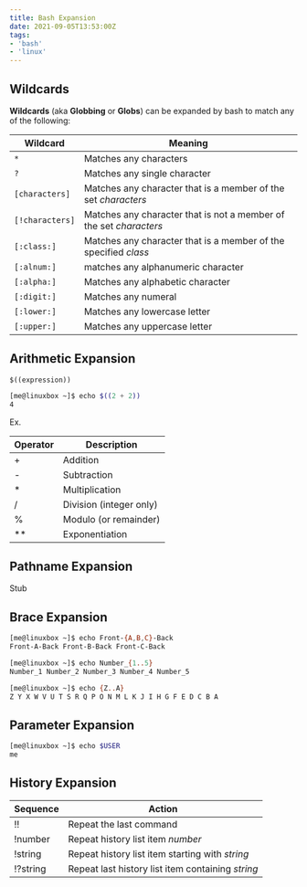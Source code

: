 ```yaml
---
title: Bash Expansion
date: 2021-09-05T13:53:00Z
tags:
- 'bash'
- 'linux'
---
```


## Wildcards

**Wildcards** (aka **Globbing** or **Globs**) can be expanded by bash to match
any of the following:

| Wildcard        | Meaning                                                            |
|-----------------|--------------------------------------------------------------------|
| `*`             | Matches any characters                                             |
| `?`             | Matches any single character                                       |
| `[characters]`  | Matches any character that is a member of the set *characters*     |
| `[!characters]` | Matches any character that is not a member of the set *characters* |
| `[:class:]`     | Matches any character that is a member of the specified *class*    |
| `[:alnum:]`     | matches any alphanumeric character                                 |
| `[:alpha:]`     | Matches any alphabetic character                                   |
| `[:digit:]`     | Matches any numeral                                                |
| `[:lower:]`     | Matches any lowercase letter                                       |
| `[:upper:]`     | Matches any uppercase letter                                       |

## Arithmetic Expansion

`$((expression))`

``` bash
[me@linuxbox ~]$ echo $((2 + 2))
4 
```

Ex.

| **Operator** | **Description**         |
| ------------ | ----------------------- |
| \+           | Addition                |
| \-           | Subtraction             |
| \*           | Multiplication          |
| /            | Division (integer only) |
| %            | Modulo (or remainder)   |
| \*\*         | Exponentiation          |

## Pathname Expansion

Stub

## Brace Expansion

``` bash
[me@linuxbox ~]$ echo Front-{A,B,C}-Back
Front-A-Back Front-B-Back Front-C-Back
```

``` bash
[me@linuxbox ~]$ echo Number_{1..5}
Number_1 Number_2 Number_3 Number_4 Number_5
```

``` bash
[me@linuxbox ~]$ echo {Z..A}
Z Y X W V U T S R Q P O N M L K J I H G F E D C B A
```

## Parameter Expansion

``` bash
[me@linuxbox ~]$ echo $USER
me
```

## History Expansion

| **Sequence** | **Action**                                        |
| ------------ | ------------------------------------------------- |
| \!\!         | Repeat the last command                           |
| \!number     | Repeat history list item *number*                 |
| \!string     | Repeat history list item starting with *string*   |
| \!?string    | Repeat last history list item containing *string* |
